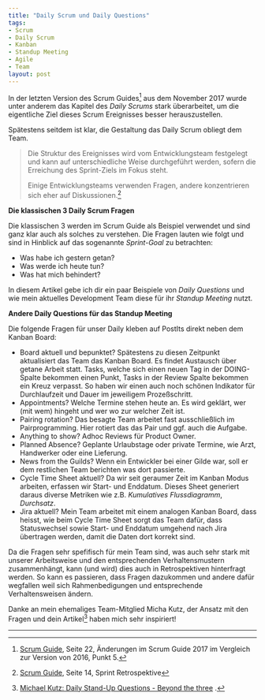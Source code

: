 ```yaml
---
title: "Daily Scrum und Daily Questions"
tags:
- Scrum
- Daily Scrum
- Kanban
- Standup Meeting
- Agile
- Team
layout: post
---
```

In der letzten Version des Scrum Guides[^scrum-guide] aus dem November 2017 wurde unter anderem 
das Kapitel des *Daily Scrums* stark überarbeitet, 
um die eigentliche Ziel dieses Scrum Ereignisses besser herauszustellen.

Spätestens seitdem ist klar, die Gestaltung das Daily Scrum obliegt dem Team.

> Die Struktur des Ereignisses wird vom Entwicklungsteam festgelegt und kann auf unterschiedliche Weise durchgeführt werden, 
> sofern die Erreichung des Sprint-Ziels im Fokus steht.
> 
> Einige Entwicklungsteams verwenden Fragen, andere konzentrieren sich eher auf Diskussionen.[^nov17-change]

**Die klassischen 3 Daily Scrum Fragen**

Die klassischen 3 werden im Scrum Guide als Beispiel verwendet 
und sind ganz klar auch als solches zu verstehen. Die Fragen lauten wie folgt 
und sind in Hinblick auf das sogenannte *Sprint-Goal* zu betrachten:

- Was habe ich gestern getan? 
- Was werde ich heute tun? 
- Was hat mich behindert?

In diesem Artikel gebe ich dir ein paar Beispiele von *Daily Questions* und 
wie mein aktuelles Development Team diese für ihr *Standup Meeting* nutzt.
<!--break-->

**Andere Daily Questions für das Standup Meeting**

Die folgende Fragen für unser Daily kleben auf PostIts direkt neben dem Kanban Board:

- Board aktuell und bepunktet? 
  Spätestens zu diesen Zeitpunkt aktualisiert das Team das Kanban Board.
  Es findet Austausch über getane Arbeit statt. 
  Tasks, welche sich einen neuen Tag in der DOING-Spalte bekommen einen Punkt, 
  Tasks in der Review Spalte bekommen ein Kreuz verpasst. 
  So haben wir einen auch noch schönen Indikator für Durchlaufzeit und Dauer im jeweiligem Prozeßschritt.
- Appointments? 
  Welche Termine stehen heute an. Es wird geklärt, wer (mit wem) hingeht und wer wo zur welcher Zeit ist.
- Pairing rotation? 
  Das besagte Team arbeitet fast ausschließlich im Pairprogramming. 
  Hier rotiert das das Pair und ggf. auch die Aufgabe.
- Anything to show?
  Adhoc Reviews für Product Owner.
- Planned Absence?
  Geplante Urlaubstage oder private Termine, wie Arzt, Handwerker oder eine Lieferung.
- News from the Guilds?
  Wenn ein Entwickler bei einer Gilde war, soll er dem restlichen Team berichten was dort passierte.
- Cycle Time Sheet aktuell?
  Da wir seit geraumer Zeit im Kanban Modus arbeiten, erfassen wir Start- und Enddatum.
  Dieses Sheet generiert daraus diverse Metriken wie z.B. *Kumulatives Flussdiagramm*, *Durchsatz*. 
- Jira aktuell?
  Mein Team arbeitet mit einem analogen Kanban Board, 
  dass heisst, wie beim Cycle Time Sheet sorgt das Team dafür, dass Statuswechsel sowie
  Start- und Enddatum umgehend nach Jira übertragen werden, damit die Daten dort korrekt sind.

Da die Fragen sehr spefifisch für mein Team sind, was auch sehr stark mit unserer Arbeitsweise 
und den entsprechenden Verhaltensmustern zusammenhängt, 
kann (und wird) dies auch in Retrospektiven hinterfragt werden. 
So kann es passieren, dass Fragen dazukommen und andere dafür wegfallen 
weil sich Rahmenbedigungen und entsprechende Verhaltensweisen ändern.

Danke an mein ehemaliges Team-Mitglied Micha Kutz, 
der Ansatz mit den Fragen und dein Artikel[^q-micha] haben mich sehr inspiriert!

* * *
[^scrum-guide]: [Scrum Guide](https://scrumguides.org/docs/scrumguide/v2017/2017-Scrum-Guide-German.pdf), Seite 22, Änderungen im Scrum Guide 2017 im Vergleich zur Version von 2016, Punkt 5.
[^nov17-change]: [Scrum Guide](https://scrumguides.org/docs/scrumguide/v2017/2017-Scrum-Guide-German.pdf), Seite 14, Sprint Retrospektive
[^q-micha]: [Michael Kutz: Daily Stand-Up Questions - Beyond the three](https://medium.com/@MichaKutz/daily-stand-up-questions-beyond-the-three-f4786b796d91)
.
